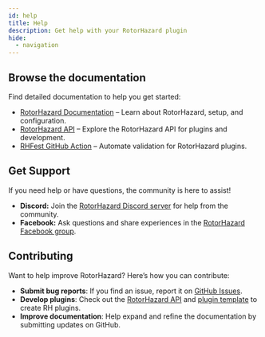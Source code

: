 ```yaml
---
id: help
title: Help
description: Get help with your RotorHazard plugin
hide:
  - navigation
---
```


## Browse the documentation

Find detailed documentation to help you get started:

- [RotorHazard Documentation](https://github.com/RotorHazard/RotorHazard/tree/main/doc) – Learn about RotorHazard, setup, and configuration.
- [RotorHazard API](https://github.com/RotorHazard/RotorHazard/blob/main/doc/RHAPI.md) – Explore the RotorHazard API for plugins and development.
- [RHFest GitHub Action](https://github.com/RotorHazard/rhfest-action) – Automate validation for RotorHazard plugins.

## Get Support

If you need help or have questions, the community is here to assist!

- **Discord:** Join the [RotorHazard Discord server](https://discord.gg/ANKd2pzBKH) for help from the community.
- **Facebook:** Ask questions and share experiences in the [RotorHazard Facebook group](https://www.facebook.com/groups/rotorhazard).

## Contributing

Want to help improve RotorHazard? Here’s how you can contribute:

- **Submit bug reports**: If you find an issue, report it on [GitHub Issues](https://github.com/RotorHazard/RotorHazard/issues).
- **Develop plugins**: Check out the [RotorHazard API](https://github.com/RotorHazard/RotorHazard/blob/main/doc/RHAPI.md) and [plugin template](https://github.com/rotorhazard/plugin-template) to create RH plugins.
- **Improve documentation**: Help expand and refine the documentation by submitting updates on GitHub.
